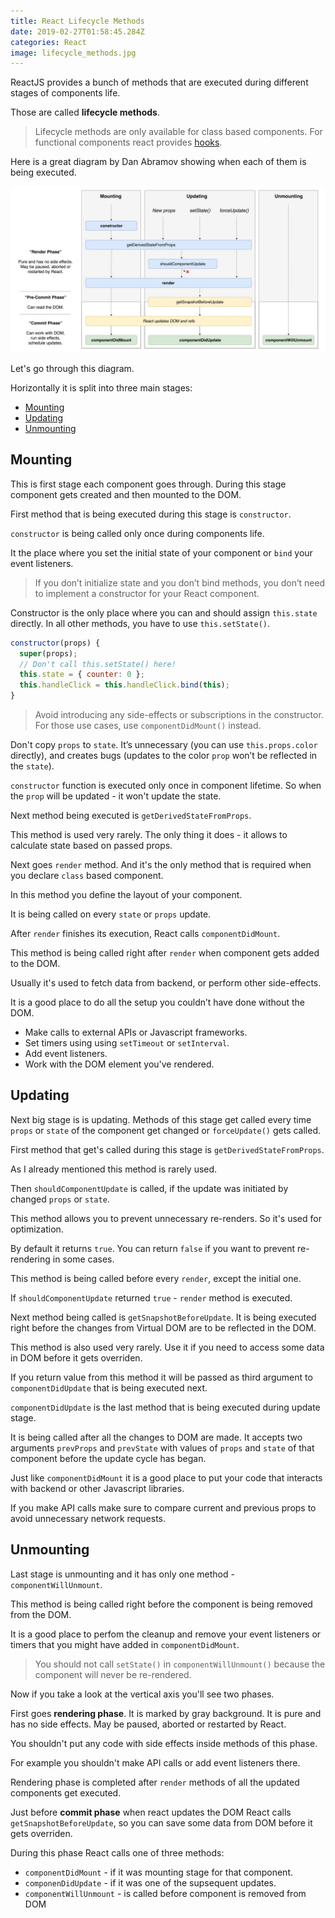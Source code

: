 ```yaml
---
title: React Lifecycle Methods
date: 2019-02-27T01:58:45.284Z
categories: React
image: lifecycle_methods.jpg
---
```


ReactJS provides a bunch of methods that are executed during different stages of components life.

Those are called **lifecycle methods**.

> Lifecycle methods are only available for class based components. For functional components react provides [hooks](https://reactjs.org/docs/hooks-intro.html).

Here is a great diagram by Dan Abramov showing when each of them is being executed.

![lifecycle methods](lifecycle_methods.jpg)

Let's go through this diagram.

Horizontally it is split into three main stages:

* [Mounting](#mounting)
* [Updating](#updating)
* [Unmounting](#unmounting)

<a name="mounting"></a>
## Mounting

This is first stage each component goes through. During this stage component gets created and then mounted to the DOM.

First method that is being executed during this stage is `constructor`.

`constructor` is being called only once during components life. 

It the place where you set the initial state of your component or `bind` your event listeners.

> If you don’t initialize state and you don’t bind methods, you don’t need to implement a constructor for your React component.

Constructor is the only place where you can and should assign `this.state` directly. In all other methods, you have to use `this.setState()`.

```jsx
constructor(props) {
  super(props);
  // Don't call this.setState() here!
  this.state = { counter: 0 };
  this.handleClick = this.handleClick.bind(this);
}
```

> Avoid introducing any side-effects or subscriptions in the constructor. For those use cases, use `componentDidMount()` instead.

Don't copy `props` to `state`. It’s unnecessary (you can use `this.props.color` directly), and creates bugs (updates to the color `prop` won’t be reflected in the `state`).

`constructor` function is executed only once in component lifetime. So when the `prop` will be updated - it won't update the state.

Next method being executed is `getDerivedStateFromProps`.

This method is used very rarely. The only thing it does - it allows to calculate state based on passed props.

Next goes `render` method. And it's the only method that is required when you declare `class` based component.

In this method you define the layout of your component.

It is being called on every `state` or `props` update.

After `render` finishes its execution, React calls `componentDidMount`.

This method is being called right after `render` when component gets added to the DOM.

Usually it's used to fetch data from backend, or perform other side-effects.

It is a good place to do all the setup you couldn’t have done without the DOM.

* Make calls to external APIs or Javascript frameworks.
* Set timers using using `setTimeout` or `setInterval`.
* Add event listeners.
* Work with the DOM element you've rendered.

<a name="updating"></a>
## Updating

Next big stage is is updating. Methods of this stage get called every time `props` or `state` of the component get changed or `forceUpdate()` gets called.

First method that get's called during this stage is `getDerivedStateFromProps`.

As I already mentioned this method is rarely used.

Then `shouldComponentUpdate` is called, if the update was initiated by changed `props` or `state`.

This method allows you to prevent unnecessary re-renders. So it's used for optimization.

By default it returns `true`. You can return `false` if you want to prevent re-rendering in some cases.

This method is being called before every `render`, except the initial one.

If `shouldComponentUpdate` returned `true` - `render` method is executed.

Next method being called is `getSnapshotBeforeUpdate`. It is being executed right before the changes from Virtual DOM are to be reflected in the DOM.

This method is also used very rarely. Use it if you need to access some data in DOM before it gets overriden.

If you return value from this method it will be passed as third argument to `componentDidUpdate` that is being executed next.

`componentDidUpdate` is the last method that is being executed during update stage.

It is being called after all the changes to DOM are made. It accepts two arguments `prevProps` and `prevState` with values of `props` and `state` of that component before the update cycle has began.

Just like `componentDidMount` it is a good place to put your code that interacts with backend or other Javascript libraries.

If you make API calls make sure to compare current and previous props to avoid unnecessary network requests.

<a name="unmounting"></a>
## Unmounting

Last stage is unmounting and it has only one method - `componentWillUnmount`.

This method is being called right before the component is being removed from the DOM.

It is a good place to perfom the cleanup and remove your event listeners or timers that you might have added in `componentDidMount`.

> You should not call `setState()` in `componentWillUnmount()` because the component will never be re-rendered.

Now if you take a look at the vertical axis you'll see two phases.

First goes **rendering phase**. It is marked by gray background. It is pure and has no side effects. May be paused, aborted or restarted by React.

You shouldn't put any code with side effects inside methods of this phase.

For example you shouldn't make API calls or add event listeners there.

Rendering phase is completed after `render` methods of all the updated components get executed.

Just before **commit phase** when react updates the DOM React calls `getSnapshotBeforeUpdate`, so you can save some data from DOM before it gets overriden.

During this phase React calls one of three methods:

* `componentDidMount` - if it was mounting stage for that component.
* `componenDidUpdate` - if it was one of the supsequent updates.
* `componentWillUnmount` - is called before component is removed from DOM
